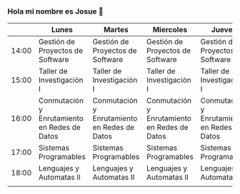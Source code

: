 ### Hola mi nombre es Josue 👋

|       	| Lunes                                         	| Martes                                       	| Miercoles                                    	| Jueves                                       	| Viernes                                      	|   	|
|-------	|-----------------------------------------------	|----------------------------------------------	|----------------------------------------------	|----------------------------------------------	|----------------------------------------------	|---	|
| 14:00 	| Gestión de Proyectos de Software              	| Gestión de Proyectos de Software             	| Gestión de Proyectos de Software             	| Gestión de Proyectos de Software             	| Gestión de Proyectos de Software             	|   	|
| 15:00 	| Taller de Investigación I                     	| Taller de Investigación I                    	| Taller de Investigación I                    	| Taller de Investigación I                    	| Taller de Investigación I                    	|   	|
| 16:00 	| Conmutación y  Enrutamiento en Redes de Datos 	| Conmutación y Enrutamiento en Redes de Datos 	| Conmutación y Enrutamiento en Redes de Datos 	| Conmutación y Enrutamiento en Redes de Datos 	| Conmutación y Enrutamiento en Redes de Datos 	|   	|
| 17:00 	| Sistemas Programables                         	| Sistemas Programables                        	| Sistemas Programables                        	| Sistemas Programables                        	|                                              	|   	|
| 18:00 	| Lenguajes y  Automatas II                     	| Lenguajes y Automatas II                     	| Lenguajes y Automatas II                     	| Lenguajes y Automatas II                     	| Lenguajes y Automatas II                     	|   	|
|       	|                                               	|                                              	|                                              	|                                              	|                                              	|   	|
